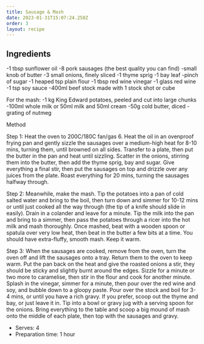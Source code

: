 ```yaml
---
title: Sausage & Mash
date: 2023-01-31T15:07:24.258Z
order: 3
layout: recipe
---
```

## Ingredients

\-1 tbsp sunflower oil
-8 pork sausages (the best quality you can find)
-small knob of butter
-3 small onions, finely sliced
-1 thyme sprig
-1 bay leaf
-pinch of sugar
-1 heaped tsp plain flour
-1 tbsp red wine vinegar
-1 glass red wine
-1 tsp soy sauce
-400ml beef stock made with 1 stock shot or cube

For the mash:
-1 kg King Edward potatoes, peeled and cut into large chunks
-100ml whole milk or 50ml milk and 50ml cream
-50g cold butter, diced
-grating of nutmeg

Method

Step 1:
Heat the oven to 200C/180C fan/gas 6. Heat the oil in an ovenproof frying pan and gently sizzle the sausages over a medium-high heat for 8-10 mins, turning them, until browned on all sides. Transfer to a plate, then put the butter in the pan and heat until sizzling. Scatter in the onions, stirring them into the butter, then add the thyme sprig, bay and sugar. Give everything a final stir, then put the sausages on top and drizzle over any juices from the plate. Roast everything for 20 mins, turning the sausages halfway through.

Step 2:
Meanwhile, make the mash. Tip the potatoes into a pan of cold salted water and bring to the boil, then turn down and simmer for 10-12 mins or until just cooked all the way through (the tip of a knife should slide in easily). Drain in a colander and leave for a minute. Tip the milk into the pan and bring to a simmer, then pass the potatoes through a ricer into the hot milk and mash thoroughly. Once mashed, beat with a wooden spoon or spatula over very low heat, then beat in the butter a few bits at a time. You should have extra-fluffy, smooth mash. Keep it warm.

Step 3:
When the sausages are cooked, remove from the oven, turn the oven off and lift the sausages onto a tray. Return them to the oven to keep warm. Put the pan back on the heat and give the roasted onions a stir, they should be sticky and slightly burnt around the edges. Sizzle for a minute or two more to caramelise, then stir in the flour and cook for another minute. Splash in the vinegar, simmer for a minute, then pour over the red wine and soy, and bubble down to a gloopy paste. Pour over the stock and boil for 3-4 mins, or until you have a rich gravy. If you prefer, scoop out the thyme and bay, or just leave it in. Tip into a bowl or gravy jug with a serving spoon for the onions. Bring everything to the table and scoop a big mound of mash onto the middle of each plate, then top with the sausages and gravy.

* Serves: 4
* Preparation time: 1 hour